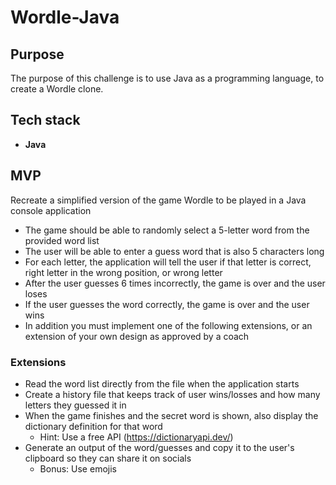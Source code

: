 # Wordle-Java



## Purpose

The purpose of this challenge is to use Java as a programming language, to create a Wordle clone.



## Tech stack
- **Java**



## MVP

Recreate a simplified version of the game Wordle to be played in a Java console application
-   The game should be able to randomly select a 5-letter word from the provided word list
-   The user will be able to enter a guess word that is also 5 characters long
-   For each letter, the application will tell the user if that letter is correct, right letter in the wrong position, or wrong letter
-   After the user guesses 6 times incorrectly, the game is over and the user loses
-   If the user guesses the word correctly, the game is over and the user wins
-   In addition you must implement one of the following extensions, or an extension of your own design as approved by a coach


### Extensions

-   Read the word list directly from the file when the application starts
-   Create a history file that keeps track of user wins/losses and how many letters they guessed it in
-   When the game finishes and the secret word is shown, also display the dictionary definition for that word 
    -   Hint: Use a free API (https://dictionaryapi.dev/)
-   Generate an output of the word/guesses and copy it to the user's clipboard so they can share it on socials
    -   Bonus: Use emojis



